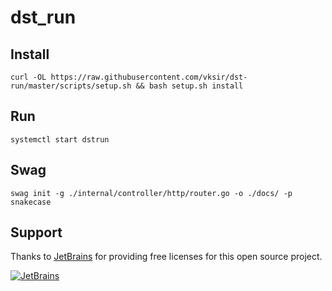 # dst_run

## Install

```shell
curl -OL https://raw.githubusercontent.com/vksir/dst-run/master/scripts/setup.sh && bash setup.sh install
```

## Run

```shell
systemctl start dstrun
```

## Swag

```shell
swag init -g ./internal/controller/http/router.go -o ./docs/ -p snakecase
```

## Support

Thanks to [JetBrains](https://www.jetbrains.com/?from=neutron-star) for providing free licenses for this open source project.

[![JetBrains](https://resources.jetbrains.com/storage/products/company/brand/logos/jb_beam.svg)](https://www.jetbrains.com/?from=neutron-star)